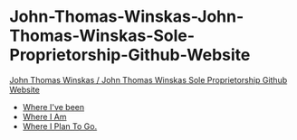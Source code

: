 # John-Thomas-Winskas-John-Thomas-Winskas-Sole-Proprietorship-Github-Website

[John Thomas Winskas / John Thomas Winskas Sole Proprietorship Github Website](https://sites.google.com/view/johnthomaswinskasportfolio/john-thomas-winskas-website?authuser=0)

 - [Where I've been](https://github.com/JohnTWinskas/John-Thomas-Winskas-John-Thomas-Winskas-Sole-Proprietorship-Github-Website/blob/main/John%20Thomas%20Winskas%20Where%20I've%20been.md)
 - [Where I Am](https://github.com/JohnTWinskas/John-Thomas-Winskas-John-Thomas-Winskas-Sole-Proprietorship-Github-Website/blob/main/John%20Thomas%20Winskas%20Where%20I%20Am.md)
- [Where I Plan To Go.](https://sites.google.com/view/johnthomaswinskasportfolio/where-i-plan-to-go?authuser=0)
